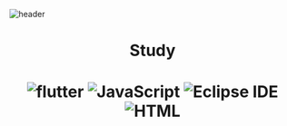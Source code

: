 ![header](https://capsule-render.vercel.app/api?text=junyoung&fontSize=40)

<div align=center><h1>Study<h1> <div>
<div align=center>
<img alt="flutter" src
="https://img.shields.io/badge/flutter-02569B.svg?&style=for-the-badge&logo=flutter&logoColor=white"/>  <img alt="JavaScript" src ="https://img.shields.io/badge/JavaScript-F7DF1E.svg?&style=for-the-badge&logo=JavaScript&logoColor=white"/>  <img alt="Eclipse IDE" src ="https://img.shields.io/badge/Eclipse IDE-2C2255.svg?&style=for-the-badge&logo=Eclipse IDE&logoColor=white"/>  <img alt="HTML" src ="https://img.shields.io/badge/HTMl-E34F26.svg?&style=for-the-badge&logo=HTMl&logoColor=white"/> </div>

##
